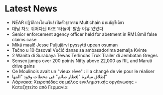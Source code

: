# Latest News
-  NEAR ปฏิวัติการโอนเงิน! เปิดตัวธุรกรรม Multichain ผ่านบัญชีเดียว
-  대낮 차도 뛰어다닌 타조 ‘타돌이’ 탈출 이유 있었다
-  Senior enforcement agency officer held for abetment in RM1.8mil false claims case
-  Mikä maali! Jesse Puljujärvi pyssytti upean osuman
-  Tačno u 10 časova! Vučić danas sa ambasadorima zemalja Kvinte
-  2 Wanita di Surabaya Tewas Terlindas Truk Trailer di Jembatan Greges
-  Sensex jumps over 200 points Nifty above 22,000 as RIL and Maruti drive gains
-  Ce Moulinois avait un "vieux rêve" : il a changé de vie pour le réaliser
-  إطلاق مبادرة "إفطار صائم" في محطات وقود "المها"
-  Λάρνακα: Χειροπέδες σε μέλος εγκληματικής οργάνωσης - Καταζητείτο από Γερμανία
